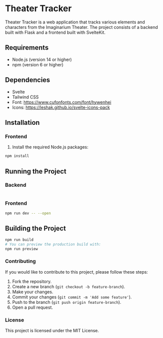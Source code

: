 # Theater Tracker

Theater Tracker is a web application that tracks various elements and characters from the Imaginarium Theater. The project consists of a backend built with Flask and a frontend built with SvelteKit.

## Requirements

- Node.js (version 14 or higher)
- npm (version 6 or higher)

## Dependencies

- Svelte
- Tailwind CSS
- Font: https://www.cufonfonts.com/font/hywenhei
- Icons: https://leshak.github.io/svelte-icons-pack

## Installation

### Frontend

1. Install the required Node.js packages:

```bash
npm install
```
## Running the Project
### Backend
```bash

```

### Frontend

```bash
npm run dev -- --open
```

## Building the Project
```bash
npm run build
# You can preview the production build with:
npm run preview
```

### Contributing
If you would like to contribute to this project, please follow these steps:

1. Fork the repository.
2. Create a new branch (`git checkout -b feature-branch`).
3. Make your changes.
4. Commit your changes (`git commit -m 'Add some feature'`).
5. Push to the branch (`git push origin feature-branch`).
6. Open a pull request.

### License

This project is licensed under the MIT License.
